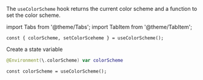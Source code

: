 ---
---

The `useColorScheme` hook returns the current color scheme and a function to set the color scheme.

import Tabs from '@theme/Tabs';
import TabItem from '@theme/TabItem';

<Tabs>
<TabItem value="srn" label="swiftui-react-native">

```tsx
const { colorScheme, setColorSceheme } = useColorScheme();
```

</TabItem>
<TabItem value="swiftui" label="SwiftUI">

Create a state variable

```swift
@Environment(\.colorScheme) var colorScheme
```

</TabItem>
<TabItem value="react-native" label="React Native">

```tsx
const colorScheme = useColorScheme();
```

</TabItem>
</Tabs>
